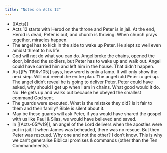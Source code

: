 ```yaml
---
title: "Notes on Acts 12"
---
```


- [[Acts]]
- Acts 12 starts with Herod on the throne and Peter is in jail. At the end, Herod is dead, Peter is out, and church is thriving. When church prays together, miracles happen. 
- The angel has to kick in the side to wake up Peter. He slept so well even amidst threat to his life. 
- God will not do what you can do. Angel broke the chains, opened the door, blinded the soldiers, but Peter has to wake up and walk out. Angel could have carried him and left him in the house. That didn’t happen.
- As [[Ps-119#v105]] says, how word is only a lamp. It will only show the next step. Will not reveal the entire plan. The angel told Peter to get up. The angel didn’t reveal he is going to deliver Peter. Peter could have asked, why should I get up when I am in chains. What good would it do. No. He gets up and walks out because he obeyed the smallest command God sent. 
- The guards were executed. What is the mistake they did? Is it fair to them and their family? Bible is silent about it. 
- May be these guards will ask Peter, if you would have shared the gospel with us like Paul & Silas, we would have believed and saved.
- In [[Acts-05#v19]], an angel of the Lord delivers when the apostles were put in jail.  It when James was beheaded, there was no rescue. But then Peter was rescued. Why one and not the other? I don’t know. This is why we can’t generalise Biblical promises & commands (other than the Ten Commandments). 
